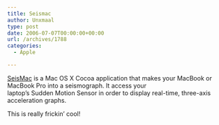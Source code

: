 ```yaml
---
title: Seismac
author: Unxmaal
type: post
date: 2006-07-07T00:00:00+00:00
url: /archives/1788
categories:
  - Apple

---
```

[SeisMac][1] is a Mac OS X Cocoa application that makes your MacBook or MacBook Pro into a seismograph. It access your  
laptop&#8217;s Sudden Motion Sensor in order to display real-time, three-axis acceleration graphs.

This is really frickin&#8217; cool!

 [1]: http://www.suitable.com/tools/seismac.html